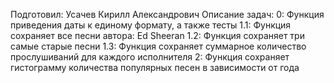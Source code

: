 Подготовил: Усачев Кирилл Александрович
Описание задач:
0: Функция приведения даты к единому формату, а также тесты
1.1: Функция сохраняет все песни автора: Ed Sheeran
1.2: Функция сохраняет три самые старые песни
1.3: Функция сохраняет суммарное количество прослушиваний для каждого исполнителя
2: Функция сохраняет гистограмму количества популярных песен в зависимости от года
